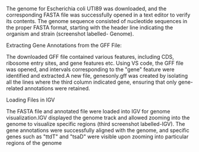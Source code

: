 The genome for Escherichia coli UTI89 was downloaded, and the corresponding FASTA file was successfully opened in a text editor to verify its contents. The genome sequence consisted of nucleotide sequences in the proper FASTA format, starting with the header line indicating the organism and strain (screenshot labelled- Genome).




Extracting Gene Annotations from the GFF File:

The downloaded GFF file contained various features, including CDS, ribosome entry sites, and gene features etc. Using VS code, the GFF file was opened, and intervals corresponding to the "gene" feature were identified and extracted.A new file, genesonly.gff was created by isolating all the lines where the third column indicated gene, ensuring that only gene-related annotations were retained.




Loading Files in IGV 

The FASTA file and annotated file were loaded into IGV for genome visualization.IGV displayed the genome track and allowed zooming into the genome to visualize specific regions (third screenshot labelled-IGV). The gene annotations were successfully aligned with the genome, and specific genes such as "ttdT" and "tsaD" were visible upon zooming into particular regions of the genome






